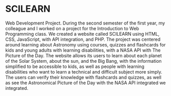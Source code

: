 # SCILEARN
Web Development Project.
During the second semester of the first year, my colleague and I worked on a project for the Introduction to Web Programming class. We created a website called SCILEARN using HTML, CSS, JavaScript, with API integration, and PHP. The project was centered around learning about Astronomy using courses, quizzes and flashcards for kids and young adults with learning disabilities, with a NASA API with The Picture of the Day. The website allows its users to learn about each planet of the Solar System, about the sun, and the Big Bang, with the information simplified to be accessible to kids, as well as people with learning disabilities who want to learn a technical and difficult subject more simply. The users can verify their knowledge with flashcards and quizzes, as well as see the Astronomical Picture of the Day with the NASA API integrated we integrated.
